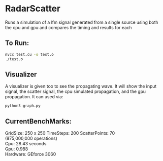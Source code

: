 # RadarScatter
Runs a simulation of a lfm signal generated from a single source using both the cpu and gpu and compares the timing and results for each

## To Run:
```bash
nvcc test.cu -o test.o
./test.o
```

## Visualizer
A visualizer is given too to see the propagating wave. It will show the input signal, the scatter signal, the cpu simulated propagation, and the gpu propagation. It can used via:
```bash
python3 graph.py
```
## CurrentBenchMarks:
GridSize: 250 x 250 TimeSteps: 200 ScatterPoints: 70  
(875,000,000 operations) <br>
Cpu: 28.43 seconds <br>
Gpu: 0.988 <br>
Hardware: GEforce 3060 <br>
